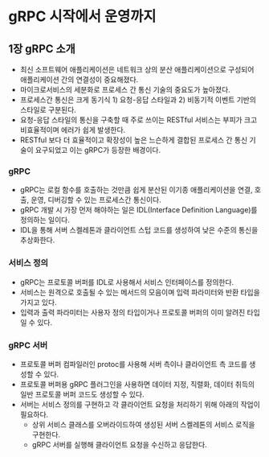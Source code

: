 # gRPC 시작에서 운영까지
## 1장 gRPC 소개
- 최신 소프트웨어 애플리케이션은 네트워크 상의 분산 애플리케이션으로 구성되어 애플리케이션 간의 연결성이 중요해졌다.
- 마이크로서비스의 세분화로 프로세스 간 통신 기술의 중요도가 높아졌다.
- 프로세스간 통신은 크게 동기식 1) 요청-응답 스타일과 2) 비동기적 이벤트 기반의 스타일로 구분된다.
- 요청-응답 스타일의 통신을 구축할 때 주로 쓰이는 RESTful 서비스는 부피가 크고 비효율적이며 에러가 쉽게 발생한다.
- RESTful 보다 더 효율적이고 확장성이 높은 느슨하게 결합된 프로세스 간 통신 기술이 요구되었고 이는 gRPC가 등장한 배경이다.
### gRPC
- gRPC는 로컬 함수를 호출하는 것만큼 쉽게 분산된 이기종 애플리케이션을 연결, 호출, 운영, 디버깅할 수 있는 프로세스간 통신이다.
- gRPC 개발 시 가장 먼저 해야하는 일은 IDL(Interface Definition Language)를 정의하는 일이다.
- IDL을 통해 서버 스켈레톤과 클라이언트 스텁 코드를 생성하여 낮은 수준의 통신을 추상화한다.
### 서비스 정의
- gRPC는 프로토콜 버퍼를 IDL로 사용해서 서비스 인터페이스를 정의한다.
- 서비스는 원격으로 호출될 수 있는 메서드의 모음이며 입력 파라미터와 반환 타입을 가지고 있다.
- 입력과 출력 파라미터는 사용자 정의 타입이거나 프로토콜 버퍼의 이미 알려진 타입일 수 있다.
### gRPC 서버
- 프로토콜 버퍼 컴파일러인 protoc를 사용해 서버 측이나 클라이언트 측 코드를 생성할 수 있다.
- 프로토콜 버퍼용 gRPC 플러그인을 사용하면 데이터 지정, 직렬화, 데이터 취득의 일반 프로토콜 버퍼 코드도 생성할 수 있다.
- 서버는 서비스 정의를 구현하고 각 클라이언트 요청을 처리하기 위해 아래의 작업이 필요하다.
  - 상위 서비스 클래스를 오버라이드하여 생성된 서버 스켈레톤의 서비스 로직을 구현한다.
  - gRPC 서버를 실행해 클라이언트 요청을 수신하고 응답한다.



